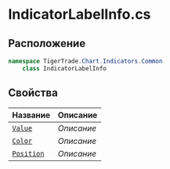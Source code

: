 
# IndicatorLabelInfo.cs
## Расположение
```csharp
namespace TigerTrade.Chart.Indicators.Common  
    class IndicatorLabelInfo
```

## Свойства
| Название | Описание |
| --- | --- |
| [`Value`](./Свойства/Value.md) | *Описание* |
| [`Color`](./Свойства/Color.md) | *Описание* |
| [`Position`](./Свойства/Position.md) | *Описание* |
